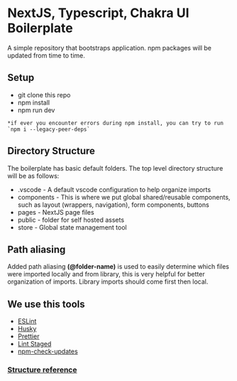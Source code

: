 # NextJS, Typescript, Chakra UI Boilerplate

A simple repository that bootstraps application. npm packages will be updated from time to time.

## Setup

- git clone this repo
- npm install
- npm run dev

```
*if ever you encounter errors during npm install, you can try to run `npm i --legacy-peer-deps`
```

## Directory Structure

The boilerplate has basic default folders. The top level directory structure will be as follows:

- .vscode - A default vscode configuration to help organize imports
- components - This is where we put global shared/reusable components, such as layout (wrappers, navigation), form components, buttons
- pages - NextJS page files
- public - folder for self hosted assets
- store - Global state management tool

## Path aliasing

Added path aliasing **(@folder-name)** is used to easily determine which files were imported locally and from library, this is very helpful for better organization of imports. Library imports should come first then local.

## We use this tools

- [ESLint](https://eslint.org/docs/user-guide/configuring/)
- [Husky](https://typicode.github.io/husky/#/)
- [Prettier](https://prettier.io/)
- [Lint Staged](https://github.com/okonet/lint-staged)
- [npm-check-updates](https://www.npmjs.com/package/npm-check-updates)

### [Structure reference](https://www.taniarascia.com/react-architecture-directory-structure)
